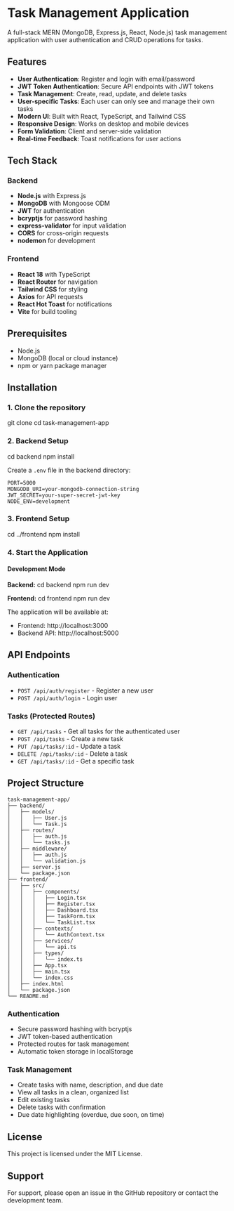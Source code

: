 # Task Management Application

A full-stack MERN (MongoDB, Express.js, React, Node.js) task management application with user authentication and CRUD operations for tasks.

## Features

- **User Authentication**: Register and login with email/password
- **JWT Token Authentication**: Secure API endpoints with JWT tokens
- **Task Management**: Create, read, update, and delete tasks
- **User-specific Tasks**: Each user can only see and manage their own tasks
- **Modern UI**: Built with React, TypeScript, and Tailwind CSS
- **Responsive Design**: Works on desktop and mobile devices
- **Form Validation**: Client and server-side validation
- **Real-time Feedback**: Toast notifications for user actions

## Tech Stack

### Backend
- **Node.js** with Express.js
- **MongoDB** with Mongoose ODM
- **JWT** for authentication
- **bcryptjs** for password hashing
- **express-validator** for input validation
- **CORS** for cross-origin requests
- **nodemon** for development

### Frontend
- **React 18** with TypeScript
- **React Router** for navigation
- **Tailwind CSS** for styling
- **Axios** for API requests
- **React Hot Toast** for notifications
- **Vite** for build tooling

## Prerequisites

- Node.js
- MongoDB (local or cloud instance)
- npm or yarn package manager

## Installation

### 1. Clone the repository
git clone <repository-url>
cd task-management-app


### 2. Backend Setup
cd backend
npm install


Create a `.env` file in the backend directory:
```env
PORT=5000
MONGODB_URI=your-mongodb-connection-string
JWT_SECRET=your-super-secret-jwt-key
NODE_ENV=development
```

### 3. Frontend Setup
cd ../frontend
npm install

### 4. Start the Application

#### Development Mode

**Backend:**
cd backend
npm run dev

**Frontend:**
cd frontend
npm run dev

The application will be available at:
- Frontend: http://localhost:3000
- Backend API: http://localhost:5000



## API Endpoints

### Authentication
- `POST /api/auth/register` - Register a new user
- `POST /api/auth/login` - Login user

### Tasks (Protected Routes)
- `GET /api/tasks` - Get all tasks for the authenticated user
- `POST /api/tasks` - Create a new task
- `PUT /api/tasks/:id` - Update a task
- `DELETE /api/tasks/:id` - Delete a task
- `GET /api/tasks/:id` - Get a specific task


## Project Structure

```
task-management-app/
├── backend/
│   ├── models/
│   │   ├── User.js
│   │   └── Task.js
│   ├── routes/
│   │   ├── auth.js
│   │   └── tasks.js
│   ├── middleware/
│   │   ├── auth.js
│   │   └── validation.js
│   ├── server.js
│   └── package.json
├── frontend/
│   ├── src/
│   │   ├── components/
│   │   │   ├── Login.tsx
│   │   │   ├── Register.tsx
│   │   │   ├── Dashboard.tsx
│   │   │   ├── TaskForm.tsx
│   │   │   └── TaskList.tsx
│   │   ├── contexts/
│   │   │   └── AuthContext.tsx
│   │   ├── services/
│   │   │   └── api.ts
│   │   ├── types/
│   │   │   └── index.ts
│   │   ├── App.tsx
│   │   ├── main.tsx
│   │   └── index.css
│   ├── index.html
│   └── package.json
└── README.md
```


### Authentication
- Secure password hashing with bcryptjs
- JWT token-based authentication
- Protected routes for task management
- Automatic token storage in localStorage

### Task Management
- Create tasks with name, description, and due date
- View all tasks in a clean, organized list
- Edit existing tasks
- Delete tasks with confirmation
- Due date highlighting (overdue, due soon, on time)



## License

This project is licensed under the MIT License.

## Support

For support, please open an issue in the GitHub repository or contact the development team. 
